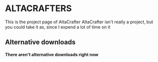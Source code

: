 # ALTACRAFTERS

This is the project page of AltaCrafter
AltaCrafter isn't really a project, but you could take it as,
since I expend a lot of time on it


## Alternative downloads

#### There aren't alternative downloads right now
